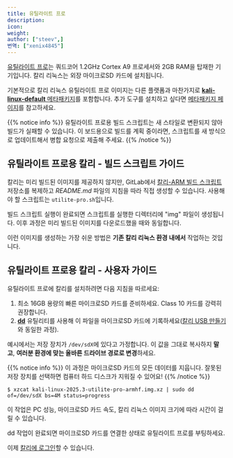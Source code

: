 ```yaml
---
title: 유틸라이트 프로
description:
icon:
weight:
author: ["steev",]
번역: ["xenix4845"]
---
```


[유틸라이트 프로](http://www.compulab.co.il/utilite-computer/web/utilite-overview)는 쿼드코어 1.2GHz Cortex A9 프로세서와 2GB RAM을 탑재한 기기입니다. 칼리 리눅스는 외장 마이크로SD 카드에 설치됩니다.

기본적으로 칼리 리눅스 유틸라이트 프로 이미지는 다른 플랫폼과 마찬가지로 [**kali-linux-default** 메타패키지](/docs/general-use/metapackages/)를 포함합니다. 추가 도구를 설치하고 싶다면 [메타패키지 페이지](/docs/general-use/metapackages/)를 참고하세요.

{{% notice info %}}
유틸라이트 프로용 빌드 스크립트는 새 스타일로 변환되지 않아 빌드가 실패할 수 있습니다. 이 보드용으로 빌드를 계획 중이라면, 스크립트를 새 방식으로 업데이트해서 병합 요청으로 제출해 주세요.
{{% /notice %}}

## 유틸라이트 프로용 칼리 - 빌드 스크립트 가이드

칼리는 미리 빌드된 이미지를 제공하지 않지만, GitLab에서 [칼리-ARM 빌드 스크립트](https://gitlab.com/kalilinux/build-scripts/kali-arm) 저장소를 복제하고 _README.md_ 파일의 지침을 따라 직접 생성할 수 있습니다. 사용해야 할 스크립트는 `utilite-pro.sh`입니다.

빌드 스크립트 실행이 완료되면 스크립트를 실행한 디렉터리에 "img" 파일이 생성됩니다. 이후 과정은 미리 빌드된 이미지를 다운로드했을 때와 동일합니다.

이런 이미지를 생성하는 가장 쉬운 방법은 **기존 칼리 리눅스 환경 내에서** 작업하는 것입니다.

## 유틸라이트 프로용 칼리 - 사용자 가이드

유틸라이트 프로에 칼리를 설치하려면 다음 지침을 따르세요:

1. 최소 16GB 용량의 빠른 마이크로SD 카드를 준비하세요. Class 10 카드를 강력히 권장합니다.
2. **[dd](https://manpages.debian.org/testing/coreutils/dd.1.en.html)** 유틸리티를 사용해 이 파일을 마이크로SD 카드에 기록하세요([칼리 USB 만들기](/docs/usb/live-usb-install-with-windows/)와 동일한 과정).

예시에서는 저장 장치가 `/dev/sdX`에 있다고 가정합니다. 이 값을 그대로 복사하지 **말고**, **여러분 환경에 맞는 올바른 드라이브 경로로 변경**하세요.

{{% notice info %}}
이 과정은 마이크로SD 카드의 모든 데이터를 지웁니다. 잘못된 저장 장치를 선택하면 컴퓨터 하드 디스크가 지워질 수 있어요!
{{% /notice %}}

```console
$ xzcat kali-linux-2025.3-utilite-pro-armhf.img.xz | sudo dd of=/dev/sdX bs=4M status=progress
```

이 작업은 PC 성능, 마이크로SD 카드 속도, 칼리 리눅스 이미지 크기에 따라 시간이 걸릴 수 있습니다.

dd 작업이 완료되면 마이크로SD 카드를 연결한 상태로 유틸라이트 프로를 부팅하세요.

이제 [칼리에 로그인](/docs/introduction/default-credentials/)할 수 있습니다.

